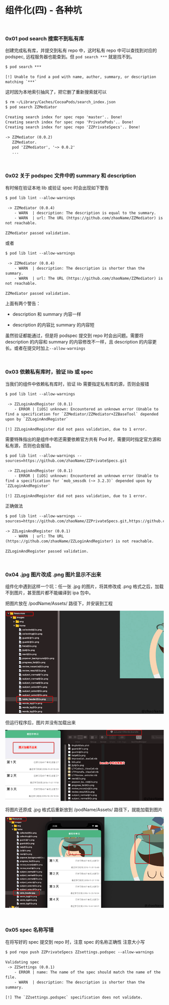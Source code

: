 
# 组件化(四) - 各种坑

<br>


### 0x01 pod search 搜索不到私有库

创建完成私有库，并提交到私有 repo 中，这时私有 repo 中可以查找到对应的 podspec, 远程服务器也能查到。但 `pod search ***` 就是找不到。

```
$ pod search ***

[!] Unable to find a pod with name, author, summary, or description matching `***`
```

这时因为本地索引抽风了，把它删了重新搜索就可以

```
$ rm ~/Library/Caches/CocoaPods/search_index.json
$ pod search ZZMediator

Creating search index for spec repo 'master'.. Done!
Creating search index for spec repo 'PrivatePods'.. Done!
Creating search index for spec repo 'ZZPrivateSpecs'.. Done!

-> ZZMediator (0.0.2)
   ZZMediator.
   pod 'ZZMediator', '~> 0.0.2'
   ...
```

<br>

### 0x02 关于 podspec 文件中的 summary 和 description

有时候在验证本地 lib 或验证 spec 时会出现如下警告

```
$ pod lib lint --allow-warnings

 -> ZZMediator (0.0.4)
    - WARN  | description: The description is equal to the summary.
    - WARN  | url: The URL (https://github.com/zhaoName/ZZMediator) is not reachable.

ZZMediator passed validation.
```

或者

```
$ pod lib lint --allow-warnings

 -> ZZMediator (0.0.4)
    - WARN  | description: The description is shorter than the summary.
    - WARN  | url: The URL (https://github.com/zhaoName/ZZMediator) is not reachable.
    
ZZMediator passed validation.
```

上面有两个警告：

- description 和 summary 内容一样

- description 的内容比 summary 的内容短

虽然验证都能通过，但是将 podspec 提交到 repo 时会出问题。需要将 description 的内容和 summary 的内容修改不一样，且 description 的内容更长。或者在提交时加上`--allow-warnings`

<br>


### 0x03 依赖私有库时，验证 lib 或 spec 


当我们的组件中依赖私有库时，验证 lib 需要指定私有库的源，否则会报错

```
$ pod lib lint --allow-warnings

 -> ZZLoginAndRegister (0.0.1)
    - ERROR | [iOS] unknown: Encountered an unknown error (Unable to find a specification for `ZZMediator/ZZMediator+ZZBaseTool` depended upon by `ZZLoginAndRegister`

[!] ZZLoginAndRegister did not pass validation, due to 1 error.
```

需要特殊指出的是组件中若还需要依赖官方共有 Pod 时，需要同时指定官方源和私有源，否则也会报错。

```
$ pod lib lint --allow-warnings --sources=https://github.com/zhaoName/ZZPrivateSpecs.git

 -> ZZLoginAndRegister (0.0.1)
    - ERROR | [iOS] unknown: Encountered an unknown error (Unable to find a specification for `mob_smssdk (~> 3.2.3)` depended upon by `ZZLoginAndRegister`

[!] ZZLoginAndRegister did not pass validation, due to 1 error.
```

正确做法

```
$ pod lib lint --allow-warnings --sources=https://github.com/zhaoName/ZZPrivateSpecs.git,https://github.com/CocoaPods/Specs.git 

-> ZZLoginAndRegister (0.0.1)
    - WARN  | url: The URL (https://github.com/zhaoName/ZZLoginAndRegister) is not reachable.

ZZLoginAndRegister passed validation.
```


<br>


### 0x04 .jpg 图片改成 .png 图片显示不出来


组件化中遇到这样一个坑：任一张 .jpg 的图片，将其修改成 .png 格式之后，加载不到图片，甚至图片都不能编译到 ipa 包中。

把图片放在 /podName/Assets/ 路径下，并安装到工程

![](../images/组件化/ModulError_images01.png)

但运行程序后，图片并没有加载出来

![](../images/组件化/ModulError_images02.png)


将图片还原成 .jpg 格式后重新放到 /podName/Assets/ 路径下，就能加载到图片

![](../images/组件化/ModulError_images03.png)

<br>

### 0x05 spec 名称写错

在将写好的 spec 提交到 repo 时，注意 spec 的名称正确性 注意大小写

```
$ pod repo push ZZPrivateSpecs ZZsettings.podspec --allow-warnings                                            

Validating spec
 -> ZZSettings (0.0.1)
    - ERROR | name: The name of the spec should match the name of the file.
    - WARN  | description: The description is shorter than the summary.

[!] The `ZZsettings.podspec` specification does not validate.
```

<br>
